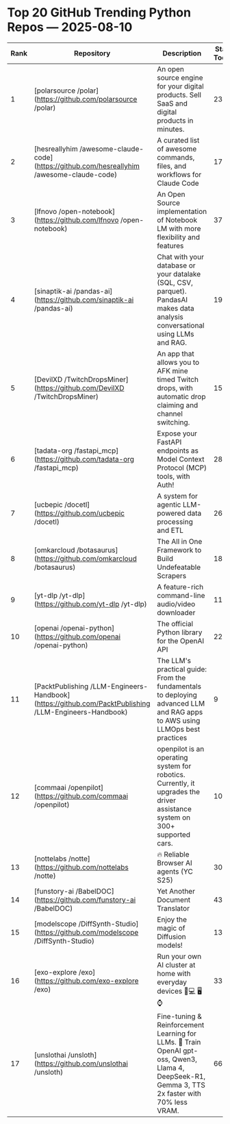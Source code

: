 # Top 20 GitHub Trending Python Repos — 2025-08-10

| Rank | Repository | Description | Stars Today |
|------|------------|-------------|-------------|
| 1 | [polarsource /polar](https://github.com/polarsource /polar) | An open source engine for your digital products. Sell SaaS and digital products in minutes. | 230 |
| 2 | [hesreallyhim /awesome-claude-code](https://github.com/hesreallyhim /awesome-claude-code) | A curated list of awesome commands, files, and workflows for Claude Code | 177 |
| 3 | [lfnovo /open-notebook](https://github.com/lfnovo /open-notebook) | An Open Source implementation of Notebook LM with more flexibility and features | 377 |
| 4 | [sinaptik-ai /pandas-ai](https://github.com/sinaptik-ai /pandas-ai) | Chat with your database or your datalake (SQL, CSV, parquet). PandasAI makes data analysis conversational using LLMs and RAG. | 190 |
| 5 | [DevilXD /TwitchDropsMiner](https://github.com/DevilXD /TwitchDropsMiner) | An app that allows you to AFK mine timed Twitch drops, with automatic drop claiming and channel switching. | 15 |
| 6 | [tadata-org /fastapi_mcp](https://github.com/tadata-org /fastapi_mcp) | Expose your FastAPI endpoints as Model Context Protocol (MCP) tools, with Auth! | 285 |
| 7 | [ucbepic /docetl](https://github.com/ucbepic /docetl) | A system for agentic LLM-powered data processing and ETL | 26 |
| 8 | [omkarcloud /botasaurus](https://github.com/omkarcloud /botasaurus) | The All in One Framework to Build Undefeatable Scrapers | 185 |
| 9 | [yt-dlp /yt-dlp](https://github.com/yt-dlp /yt-dlp) | A feature-rich command-line audio/video downloader | 118 |
| 10 | [openai /openai-python](https://github.com/openai /openai-python) | The official Python library for the OpenAI API | 229 |
| 11 | [PacktPublishing /LLM-Engineers-Handbook](https://github.com/PacktPublishing /LLM-Engineers-Handbook) | The LLM's practical guide: From the fundamentals to deploying advanced LLM and RAG apps to AWS using LLMOps best practices | 9 |
| 12 | [commaai /openpilot](https://github.com/commaai /openpilot) | openpilot is an operating system for robotics. Currently, it upgrades the driver assistance system on 300+ supported cars. | 10 |
| 13 | [nottelabs /notte](https://github.com/nottelabs /notte) | 🔥 Reliable Browser AI agents (YC S25) | 30 |
| 14 | [funstory-ai /BabelDOC](https://github.com/funstory-ai /BabelDOC) | Yet Another Document Translator | 43 |
| 15 | [modelscope /DiffSynth-Studio](https://github.com/modelscope /DiffSynth-Studio) | Enjoy the magic of Diffusion models! | 13 |
| 16 | [exo-explore /exo](https://github.com/exo-explore /exo) | Run your own AI cluster at home with everyday devices 📱💻 🖥️⌚ | 333 |
| 17 | [unslothai /unsloth](https://github.com/unslothai /unsloth) | Fine-tuning & Reinforcement Learning for LLMs. 🦥 Train OpenAI gpt-oss, Qwen3, Llama 4, DeepSeek-R1, Gemma 3, TTS 2x faster with 70% less VRAM. | 66 |

